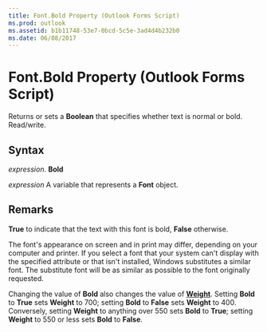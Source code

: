 ```yaml
---
title: Font.Bold Property (Outlook Forms Script)
ms.prod: outlook
ms.assetid: b1b11748-53e7-0bcd-5c5e-3ad4d4b232b0
ms.date: 06/08/2017
---
```



# Font.Bold Property (Outlook Forms Script)

Returns or sets a  **Boolean** that specifies whether text is normal or bold. Read/write.


## Syntax

 _expression_. **Bold**

 _expression_ A variable that represents a  **Font** object.


## Remarks

 **True** to indicate that the text with this font is bold, **False** otherwise.

The font's appearance on screen and in print may differ, depending on your computer and printer. If you select a font that your system can't display with the specified attribute or that isn't installed, Windows substitutes a similar font. The substitute font will be as similar as possible to the font originally requested.

Changing the value of  **Bold** also changes the value of **[Weight](Outlook.font.weight.md)**. Setting  **Bold** to **True** sets **Weight** to 700; setting **Bold** to **False** sets **Weight** to 400. Conversely, setting **Weight** to anything over 550 sets **Bold** to **True**; setting  **Weight** to 550 or less sets **Bold** to **False**.


